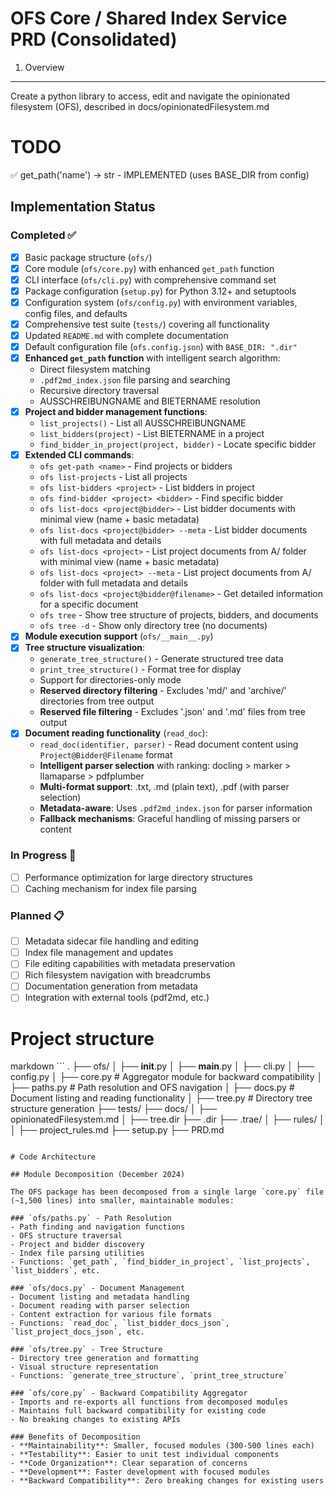 # OFS Core / Shared Index Service PRD (Consolidated)

1. Overview

---

Create a python library to access, edit and navigate the opinionated filesystem (OFS), described in docs/opinionatedFilesystem.md

# TODO

✅ get_path('name') -> str - IMPLEMENTED (uses BASE_DIR from config)

## Implementation Status

### Completed ✅
- [x] Basic package structure (`ofs/`)
- [x] Core module (`ofs/core.py`) with enhanced `get_path` function
- [x] CLI interface (`ofs/cli.py`) with comprehensive command set
- [x] Package configuration (`setup.py`) for Python 3.12+ and setuptools
- [x] Configuration system (`ofs/config.py`) with environment variables, config files, and defaults
- [x] Comprehensive test suite (`tests/`) covering all functionality
- [x] Updated `README.md` with complete documentation
- [x] Default configuration file (`ofs.config.json`) with `BASE_DIR: ".dir"`
- [x] **Enhanced `get_path` function** with intelligent search algorithm:
  - Direct filesystem matching
  - `.pdf2md_index.json` file parsing and searching
  - Recursive directory traversal
  - AUSSCHREIBUNGNAME and BIETERNAME resolution
- [x] **Project and bidder management functions**:
  - `list_projects()` - List all AUSSCHREIBUNGNAME
  - `list_bidders(project)` - List BIETERNAME in a project
  - `find_bidder_in_project(project, bidder)` - Locate specific bidder
- [x] **Extended CLI commands**:
  - `ofs get-path <name>` - Find projects or bidders
  - `ofs list-projects` - List all projects
  - `ofs list-bidders <project>` - List bidders in project
  - `ofs find-bidder <project> <bidder>` - Find specific bidder
  - `ofs list-docs <project@bidder>` - List bidder documents with minimal view (name + basic metadata)
  - `ofs list-docs <project@bidder> --meta` - List bidder documents with full metadata and details
  - `ofs list-docs <project>` - List project documents from A/ folder with minimal view (name + basic metadata)
  - `ofs list-docs <project> --meta` - List project documents from A/ folder with full metadata and details
  - `ofs list-docs <project@bidder@filename>` - Get detailed information for a specific document
  - `ofs tree` - Show tree structure of projects, bidders, and documents
  - `ofs tree -d` - Show only directory tree (no documents)
- [x] **Module execution support** (`ofs/__main__.py`)
- [x] **Tree structure visualization**:
  - `generate_tree_structure()` - Generate structured tree data
  - `print_tree_structure()` - Format tree for display
  - Support for directories-only mode
  - **Reserved directory filtering** - Excludes 'md/' and 'archive/' directories from tree output
  - **Reserved file filtering** - Excludes '.json' and '.md' files from tree output
- [x] **Document reading functionality** (`read_doc`):
  - `read_doc(identifier, parser)` - Read document content using `Project@Bidder@Filename` format
  - **Intelligent parser selection** with ranking: docling > marker > llamaparse > pdfplumber
  - **Multi-format support**: .txt, .md (plain text), .pdf (with parser selection)
  - **Metadata-aware**: Uses `.pdf2md_index.json` for parser information
  - **Fallback mechanisms**: Graceful handling of missing parsers or content

### In Progress 🚧
- [ ] Performance optimization for large directory structures
- [ ] Caching mechanism for index file parsing

### Planned 📋
- [ ] Metadata sidecar file handling and editing
- [ ] Index file management and updates
- [ ] File editing capabilities with metadata preservation
- [ ] Rich filesystem navigation with breadcrumbs
- [ ] Documentation generation from metadata
- [ ] Integration with external tools (pdf2md, etc.)

# Project structure

markdown ```
.
├── ofs/
│ ├── __init__.py
│ ├── __main__.py
│ ├── cli.py
│ ├── config.py
│ ├── core.py        # Aggregator module for backward compatibility
│ ├── paths.py       # Path resolution and OFS navigation
│ ├── docs.py        # Document listing and reading functionality
│ ├── tree.py        # Directory tree structure generation
├── tests/
├── docs/
│ ├── opinionatedFilesystem.md
│ ├── tree.dir
├── .dir
├── .trae/
│ ├── rules/
│ │ ├── project_rules.md
├── setup.py
├── PRD.md
```

# Code Architecture

## Module Decomposition (December 2024)

The OFS package has been decomposed from a single large `core.py` file (~1,500 lines) into smaller, maintainable modules:

### `ofs/paths.py` - Path Resolution
- Path finding and navigation functions
- OFS structure traversal
- Project and bidder discovery
- Index file parsing utilities
- Functions: `get_path`, `find_bidder_in_project`, `list_projects`, `list_bidders`, etc.

### `ofs/docs.py` - Document Management
- Document listing and metadata handling
- Document reading with parser selection
- Content extraction for various file formats
- Functions: `read_doc`, `list_bidder_docs_json`, `list_project_docs_json`, etc.

### `ofs/tree.py` - Tree Structure
- Directory tree generation and formatting
- Visual structure representation
- Functions: `generate_tree_structure`, `print_tree_structure`

### `ofs/core.py` - Backward Compatibility Aggregator
- Imports and re-exports all functions from decomposed modules
- Maintains full backward compatibility for existing code
- No breaking changes to existing APIs

### Benefits of Decomposition
- **Maintainability**: Smaller, focused modules (300-500 lines each)
- **Testability**: Easier to unit test individual components
- **Code Organization**: Clear separation of concerns
- **Development**: Faster development with focused modules
- **Backward Compatibility**: Zero breaking changes for existing users
